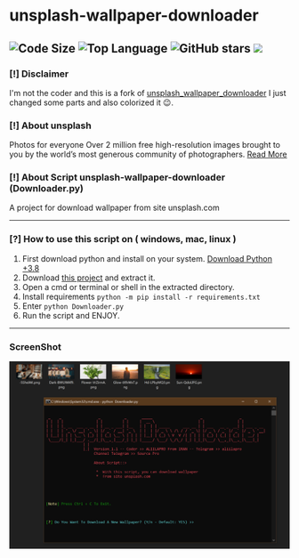 # unsplash-wallpaper-downloader
![Code Size](https://img.shields.io/github/languages/code-size/IHosseini083/unsplash-wallpaper-downloader) ![Top Language](https://img.shields.io/github/languages/top/IHosseini083/unsplash-wallpaper-downloader) ![GitHub stars](https://img.shields.io/github/stars/IHosseini083/unsplash-wallpaper-downloader) ![](https://img.shields.io/badge/The%20Long%20Hope-%F0%9F%98%8E%E2%9C%8C-green)
--------------------------------------------------------------------
### [!] Disclaimer
I'm not the coder and this is a fork of [unsplash_wallpaper_downloader](https://github.com/ALIILAPRO/unsplash-wallpaper-downloader)
I just changed some parts and also colorized it 😉.

### [!] About unsplash
Photos for everyone
Over 2 million free high-resolution images brought to you by the world’s most generous community of photographers. [Read More](https://unsplash.com/about)

### [!] About Script unsplash-wallpaper-downloader (Downloader.py)
A project for download wallpaper from site unsplash.com

--------------------------------------------------------------------
### [?] How to use this script on ( windows, mac, linux )
1. First download python and install on your system. [Download Python +3.8](https://www.python.org/downloads/)
2. Download [this project](https://codeload.github.com/IHosseini083/unsplash-wallpaper-downloader/zip/main) and extract it.
3. Open a cmd or terminal or shell in the extracted directory.
4. Install requirements `python -m pip install -r requirements.txt`
5. Enter `python Downloader.py`
6. Run the script and ENJOY.
--------------------------------------------------------------------
### ScreenShot
![](https://github.com/IHosseini083/unsplash-wallpaper-downloader/blob/main/sc/sc%20(1).png)

